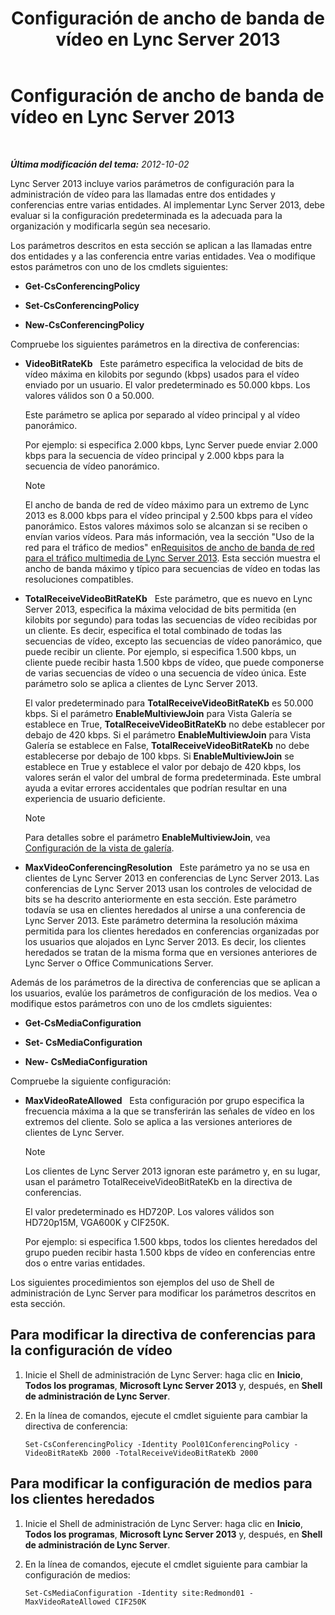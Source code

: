 ﻿---
title: Configuración de ancho de banda de vídeo en Lync Server 2013
TOCTitle: Configuración de ancho de banda de vídeo en Lync Server 2013
ms:assetid: 446bed91-b26f-4ab2-b2f5-36e6810b405b
ms:mtpsurl: https://technet.microsoft.com/es-es/library/JJ204842(v=OCS.15)
ms:contentKeyID: 48275123
ms.date: 01/07/2017
mtps_version: v=OCS.15
ms.translationtype: HT
---

# Configuración de ancho de banda de vídeo en Lync Server 2013

 

_**Última modificación del tema:** 2012-10-02_

Lync Server 2013 incluye varios parámetros de configuración para la administración de vídeo para las llamadas entre dos entidades y conferencias entre varias entidades. Al implementar Lync Server 2013, debe evaluar si la configuración predeterminada es la adecuada para la organización y modificarla según sea necesario.

Los parámetros descritos en esta sección se aplican a las llamadas entre dos entidades y a las conferencia entre varias entidades. Vea o modifique estos parámetros con uno de los cmdlets siguientes:

  - **Get-CsConferencingPolicy**

  - **Set-CsConferencingPolicy**

  - **New-CsConferencingPolicy**

Compruebe los siguientes parámetros en la directiva de conferencias:

  - **VideoBitRateKb**   Este parámetro especifica la velocidad de bits de vídeo máxima en kilobits por segundo (kbps) usados para el vídeo enviado por un usuario. El valor predeterminado es 50.000 kbps. Los valores válidos son 0 a 50.000.
    
    Este parámetro se aplica por separado al vídeo principal y al vídeo panorámico.
    
    Por ejemplo: si especifica 2.000 kbps, Lync Server puede enviar 2.000 kbps para la secuencia de vídeo principal y 2.000 kbps para la secuencia de vídeo panorámico.
    

    > [!NOTE]
    > El ancho de banda de red de vídeo máximo para un extremo de Lync 2013 es 8.000 kbps para el vídeo principal y 2.500 kbps para el vídeo panorámico. Estos valores máximos solo se alcanzan si se reciben o envían varios vídeos. Para más información, vea la sección "Uso de la red para el tráfico de medios" en<A href="lync-server-2013-network-bandwidth-requirements-for-media-traffic.md">Requisitos de ancho de banda de red para el tráfico multimedia de Lync Server 2013</A>. Esta sección muestra el ancho de banda máximo y típico para secuencias de vídeo en todas las resoluciones compatibles.



  - **TotalReceiveVideoBitRateKb**   Este parámetro, que es nuevo en Lync Server 2013, especifica la máxima velocidad de bits permitida (en kilobits por segundo) para todas las secuencias de vídeo recibidas por un cliente. Es decir, especifica el total combinado de todas las secuencias de vídeo, excepto las secuencias de vídeo panorámico, que puede recibir un cliente. Por ejemplo, si especifica 1.500 kbps, un cliente puede recibir hasta 1.500 kbps de vídeo, que puede componerse de varias secuencias de vídeo o una secuencia de vídeo única. Este parámetro solo se aplica a clientes de Lync Server 2013.
    
    El valor predeterminado para **TotalReceiveVideoBitRateKb** es 50.000 kbps. Si el parámetro **EnableMultiviewJoin** para Vista Galería se establece en True, **TotalReceiveVideoBitRateKb** no debe establecer por debajo de 420 kbps. Si el parámetro **EnableMultiviewJoin** para Vista Galería se establece en False, **TotalReceiveVideoBitRateKb** no debe establecerse por debajo de 100 kbps. Si **EnableMultiviewJoin** se establece en True y establece el valor por debajo de 420 kbps, los valores serán el valor del umbral de forma predeterminada. Este umbral ayuda a evitar errores accidentales que podrían resultar en una experiencia de usuario deficiente.
    

    > [!NOTE]
    > Para detalles sobre el parámetro <STRONG>EnableMultiviewJoin</STRONG>, vea <A href="lync-server-2013-configuring-gallery-view.md">Configuración de la vista de galería</A>.



  - **MaxVideoConferencingResolution**   Este parámetro ya no se usa en clientes de Lync Server 2013 en conferencias de Lync Server 2013. Las conferencias de Lync Server 2013 usan los controles de velocidad de bits se ha descrito anteriormente en esta sección. Este parámetro todavía se usa en clientes heredados al unirse a una conferencia de Lync Server 2013. Este parámetro determina la resolución máxima permitida para los clientes heredados en conferencias organizadas por los usuarios que alojados en Lync Server 2013. Es decir, los clientes heredados se tratan de la misma forma que en versiones anteriores de Lync Server o Office Communications Server.

Además de los parámetros de la directiva de conferencias que se aplican a los usuarios, evalúe los parámetros de configuración de los medios. Vea o modifique estos parámetros con uno de los cmdlets siguientes:

  - **Get-CsMediaConfiguration**

  - **Set- CsMediaConfiguration**

  - **New- CsMediaConfiguration**

Compruebe la siguiente configuración:

  - **MaxVideoRateAllowed**   Esta configuración por grupo especifica la frecuencia máxima a la que se transferirán las señales de vídeo en los extremos del cliente. Solo se aplica a las versiones anteriores de clientes de Lync Server.
    

    > [!NOTE]
    > Los clientes de Lync Server 2013 ignoran este parámetro y, en su lugar, usan el parámetro TotalReceiveVideoBitRateKb en la directiva de conferencias.

    
    El valor predeterminado es HD720P. Los valores válidos son HD720p15M, VGA600K y CIF250K.
    
    Por ejemplo: si especifica 1.500 kbps, todos los clientes heredados del grupo pueden recibir hasta 1.500 kbps de vídeo en conferencias entre dos o entre varias entidades.

Los siguientes procedimientos son ejemplos del uso de Shell de administración de Lync Server para modificar los parámetros descritos en esta sección.

## Para modificar la directiva de conferencias para la configuración de vídeo

1.  Inicie el Shell de administración de Lync Server: haga clic en **Inicio**, **Todos los programas**, **Microsoft Lync Server 2013** y, después, en **Shell de administración de Lync Server**.

2.  En la línea de comandos, ejecute el cmdlet siguiente para cambiar la directiva de conferencia:
    
        Set-CsConferencingPolicy -Identity Pool01ConferencingPolicy -VideoBitRateKb 2000 -TotalReceiveVideoBitRateKb 2000 

## Para modificar la configuración de medios para los clientes heredados

1.  Inicie el Shell de administración de Lync Server: haga clic en **Inicio**, **Todos los programas**, **Microsoft Lync Server 2013** y, después, en **Shell de administración de Lync Server**.

2.  En la línea de comandos, ejecute el cmdlet siguiente para cambiar la configuración de medios:
    
        Set-CsMediaConfiguration -Identity site:Redmond01 -MaxVideoRateAllowed CIF250K

